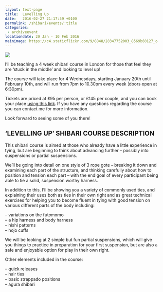 ```yaml
---
layout: text-page
title:  Levelling Up
date:   2016-02-27 21:17:59 +0100
permalink: /shibari/events/:title
categories:
 - archiveevent
locationdate: 20 Jan - 10 Feb 2016
mainimage: https://c4.staticflickr.com/9/8848/28347752003_8569b60127_o.jpg
---
```

<img src="https://c4.staticflickr.com/9/8848/28347752003_8569b60127_o.jpg" class="text-image-left" />

I’ll be teaching a 4 week shibari course in London for those that feel they are ‘stuck in the middle’ and looking to level up!

The course will take place for 4 Wednesdays, starting January 20th until February 10th, and will run from 7pm to 10.30pm every week (doors open at 6:30pm).

Tickets are priced at £95 per person, or £145 per couple, and you can book your place <a href="https://www.tickettailor.com/checkout/view-event/id/41267/chk/bb66" target="_blank_">using this link</a>.  If you have any questions regarding the course you can contact me for more information.

Look forward to seeing some of you there!

<h2 class="information-text-h2">‘LEVELLING UP’ SHIBARI COURSE DESCRIPTION</h2>

This shibari course is aimed at those who already have a little experience in tying, but are beginning to think about advancing further – possibly into suspensions or partial suspensions.

We’ll be going into detail on one style of 3 rope gote – breaking it down and examining each part of the structure, and thinking carefully about how to position and tension each part – with the end goal of every participant being able to tie a solid, suspension worthy harness.

In addition to this, I’ll be showing you a variety of commonly used ties, and explaining their uses both as ties in their own right and as great technical exercises for helping you to become fluent in tying with good tension on various different parts of the body including:

– variations on the futomomo<br>
– a hip harness and body harness<br>
– hishi patterns<br>
– hojo cuffs<br>

We will be looking at 2 simple but fun partial suspensions, which will give you things to practice in preparation for your first suspension, but are also a safe and enjoyable option for play in their own right.

Other elements included in the course:

– quick releases<br>
– hair ties<br>
– basic strappado positions<br>
– agura shibari<br>
